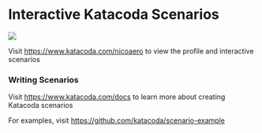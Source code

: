 # Interactive Katacoda Scenarios

[![](http://shields.katacoda.com/katacoda/nicoaero/count.svg)](https://www.katacoda.com/nicoaero "Get your profile on Katacoda.com")

Visit https://www.katacoda.com/nicoaero to view the profile and interactive scenarios

### Writing Scenarios
Visit https://www.katacoda.com/docs to learn more about creating Katacoda scenarios

For examples, visit https://github.com/katacoda/scenario-example

